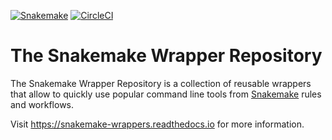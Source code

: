 [![Snakemake](https://img.shields.io/badge/snakemake-≥3.8.0-brightgreen.svg)](https://bitbucket.org/johanneskoester/snakemake)
[![CircleCI](https://circleci.com/gh/snakemake/snakemake-wrappers/tree/master.svg?style=shield)](https://circleci.com/gh/snakemake/snakemake-wrappers/tree/master)


# The Snakemake Wrapper Repository

The Snakemake Wrapper Repository is a collection of reusable wrappers that allow to quickly use popular command line tools
from [Snakemake](https://snakemake.readthedocs.io) rules and workflows.

Visit https://snakemake-wrappers.readthedocs.io for more information.
